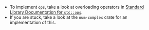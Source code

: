 - To implement `ops`, take a look at overloading operators in [Standard Library Documentation for `std::ops`](https://doc.rust-lang.org/std/ops/index.html).
- If you are stuck, take a look at the `num-complex` crate for an implementation of this.
